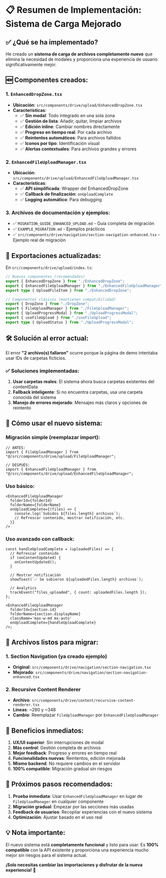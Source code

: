 # 📋 Resumen de Implementación: Sistema de Carga Mejorado

## ✅ ¿Qué se ha implementado?

He creado un **sistema de carga de archivos completamente nuevo** que elimina la necesidad de modales y proporciona una experiencia de usuario significativamente mejor.

## 🆕 Componentes creados:

### 1. `EnhancedDropZone.tsx`

- **Ubicación**: `src/components/drive/upload/EnhancedDropZone.tsx`
- **Características**:
  - ✅ **Sin modal**: Todo integrado en una sola zona
  - ✅ **Gestión de lista**: Añadir, quitar, limpiar archivos
  - ✅ **Edición inline**: Cambiar nombres directamente
  - ✅ **Progreso en tiempo real**: Por cada archivo
  - ✅ **Reintentos automáticos**: Para archivos fallidos
  - ✅ **Iconos por tipo**: Identificación visual
  - ✅ **Alertas contextuales**: Para archivos grandes y errores

### 2. `EnhancedFileUploadManager.tsx`

- **Ubicación**: `src/components/drive/upload/EnhancedFileUploadManager.tsx`
- **Características**:
  - ✅ **API simplificada**: Wrapper del EnhancedDropZone
  - ✅ **Callback de finalización**: `onUploadComplete`
  - ✅ **Logging automático**: Para debugging

### 3. Archivos de documentación y ejemplos:

- ✅ `MIGRATION_GUIDE_ENHANCED_UPLOAD.md` - Guía completa de migración
- ✅ `EXAMPLE_MIGRATION.md` - Ejemplos prácticos
- ✅ `src/components/drive/navigation/section-navigation-enhanced.tsx` - Ejemplo real de migración

## 🔧 Exportaciones actualizadas:

En `src/components/drive/upload/index.ts`:

```typescript
// Nuevos componentes (recomendados)
export { EnhancedDropZone } from "./EnhancedDropZone";
export { EnhancedFileUploadManager } from "./EnhancedFileUploadManager";
export type { UploadFileItem } from "./EnhancedDropZone";

// Componentes clásicos (mantienen compatibilidad)
export { DropZone } from "./DropZone";
export { FileUploadManager } from "./FileUploadManager";
export { UploadProgressModal } from "./UploadProgressModal";
export { useFileUpload } from "./useFileUpload";
export type { UploadStatus } from "./UploadProgressModal";
```

## 🛠️ Solución al error actual:

El error **"2 archivo(s) fallaron"** ocurre porque la página de demo intentaba usar IDs de carpetas ficticios.

### ✅ Soluciones implementadas:

1. **Usar carpetas reales**: El sistema ahora busca carpetas existentes del contentData
2. **Fallback inteligente**: Si no encuentra carpetas, usa una carpeta conocida del sistema
3. **Manejo de errores mejorado**: Mensajes más claros y opciones de reintento

## 🚀 Cómo usar el nuevo sistema:

### Migración simple (reemplazar import):

```tsx
// ANTES:
import { FileUploadManager } from "@/src/components/drive/upload/FileUploadManager";

// DESPUÉS:
import { EnhancedFileUploadManager } from "@/src/components/drive/upload/EnhancedFileUploadManager";
```

### Uso básico:

```tsx
<EnhancedFileUploadManager
  folderId={folderId}
  folderName={folderName}
  onUploadComplete={(files) => {
    console.log(`Subidos ${files.length} archivos`);
    // Refrescar contenido, mostrar notificación, etc.
  }}
/>
```

### Uso avanzado con callback:

```tsx
const handleUploadComplete = (uploadedFiles) => {
  // Refrescar contenido
  if (onContentUpdated) {
    onContentUpdated();
  }

  // Mostrar notificación
  showToast(`✅ Se subieron ${uploadedFiles.length} archivos`);

  // Analytics
  trackEvent("files_uploaded", { count: uploadedFiles.length });
};

<EnhancedFileUploadManager
  folderId={section.id}
  folderName={section.displayName}
  className='max-w-md mx-auto'
  onUploadComplete={handleUploadComplete}
/>;
```

## 📁 Archivos listos para migrar:

### 1. Section Navigation (ya creado ejemplo)

- **Original**: `src/components/drive/navigation/section-navigation.tsx`
- **Mejorado**: `src/components/drive/navigation/section-navigation-enhanced.tsx`

### 2. Recursive Content Renderer

- **Archivo**: `src/components/drive/content/recursive-content-renderer.tsx`
- **Líneas**: ~280 y ~348
- **Cambio**: Reemplazar `FileUploadManager` por `EnhancedFileUploadManager`

## 🎯 Beneficios inmediatos:

1. **UX/UI superior**: Sin interrupciones de modal
2. **Más control**: Gestión completa de archivos
3. **Mejor feedback**: Progreso y errores en tiempo real
4. **Funcionalidades nuevas**: Reintentos, edición mejorada
5. **Mismo backend**: No requiere cambios en el servidor
6. **100% compatible**: Migración gradual sin riesgos

## 🔄 Próximos pasos recomendados:

1. **Prueba inmediata**: Usar `EnhancedFileUploadManager` en lugar de `FileUploadManager` en cualquier componente
2. **Migración gradual**: Empezar por las secciones más usadas
3. **Feedback de usuarios**: Recopilar experiencias con el nuevo sistema
4. **Optimización**: Ajustar basado en el uso real

## 💡 Nota importante:

El nuevo sistema está **completamente funcional** y listo para usar. Es **100% compatible** con la API existente y proporciona una experiencia mucho mejor sin riesgos para el sistema actual.

**¡Solo necesitas cambiar las importaciones y disfrutar de la nueva experiencia!** 🚀
